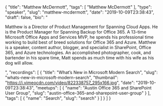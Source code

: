 {
  "title": "Matthew McDermott",
  "tags": [
    "Matthew McDermott"
  ],
  "type": "speaker",
  "slug": "matthew-mcdermott",
  "date": "2019-10-09T23:38:43",
  "draft": false,
  "bio": "<p>Matthew is a Director of Product Management for Spanning Cloud Apps. He is the Product Manager for Spanning Backup for Office 365. A 13-time Microsoft Office Apps and Services MVP, he spends his professional time working to build best of breed solutions for Office 365 and Azure. Matthew is a speaker, content author, blogger, and specialist in SharePoint, Office 365, and Azure technologies. An accomplished photographer, cook, and bartender in his spare time, Matt spends as much time with his wife as his dog will allow.</p>",
  "recordings": [
    {
      "title": "What’s New in Microsoft Modern Search",
      "slug": "whats-new-in-microsoft-modern-search",
      "thumbnail": "https://i.vimeocdn.com/video/822338757_295x166.jpg",
      "date": "2019-10-09T23:38:43",
      "meetups": [
        {
          "name": "Austin Office 365 and SharePoint User Group",
          "slug": "austin-office-365-and-sharepoint-user-group"
        }
      ],
      "tags": [
        {
          "name": "Search",
          "slug": "search"
        }
      ]
    }
  ]
}